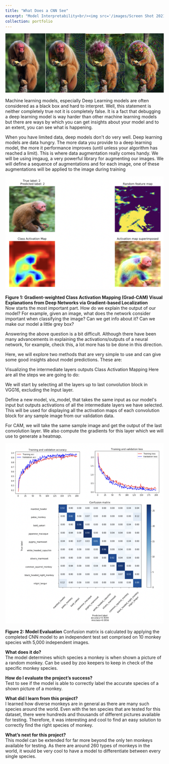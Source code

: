 ```yaml
---
title: "What Does a CNN See"
excerpt: "Model Interpretability<br/><img src='/images/Screen Shot 2021-10-29 at 2.10.08 PM.png'>"
collection: portfolio
---
```


<img src='/images/Screen Shot 2021-10-29 at 2.10.08 PM.png'><br/>

Machine learning models, especially Deep Learning models are often considered as a black box and hard to interpret. Well, this statement is neither completely true not it is completely false. It is a fact that debugging a deep learning model is way harder than other machine learning models but there are ways by which you can get insights about your model and to an extent, you can see what is happening.
<br/>

When you have limited data, deep models don't do very well. Deep learning models are data hungry. The more data you provide to a deep learning model, the more it performance improves (until unless your algorithm has reached a limit). This is where data augmentation really comes handy. We will be using imgaug, a very powerful library for augmenting our images. We will define a sequence of augmentations and for each image, one of these augmentations will be applied to the image during training
<br/>

<img src='/images/Screen Shot 2021-10-29 at 2.12.19 PM.png'>
<br/>

**Figure 1: Gradient-weighted Class Activation Mapping (Grad-CAM) Visual Explanations from Deep Networks via Gradient-based Localization**
<br/>
Now starts the most important part. How do we explain the output of our model? For example, given an image, what does the network consider important when classifying the image? Can we get info about it? Can we make our model a little grey box? 
<br/>

Answering the above question is a bit difficult. Although there have been many advancements in explaining the activations/outputs of a neural network, for example, check this, a lot more has to be done in this direction.
<br/>

Here, we will explore two methods that are very simple to use and can give some good insights about model predictions. These are:
<br/>

Visualizing the intermediate layers outputs
Class Activation Mapping
Here are all the steps we are going to do:
<br/>

We will start by selecting all the layers up to last convolution block in VGG16, excluding the Input layer.
<br/>

Define a new model, vis_model, that takes the same input as our model's input but outputs activations of all the intermediate layers we have selected. This will be used for displaying all the activation maps of each convolution block for any sample image from our validation data. 
<br/>

For CAM, we will take the same sample image and get the output of the last convolution layer. We also compute the gradients for this layer which we will use to generate a heatmap. 
<br/>

<img src='/images/Screen Shot 2021-10-29 at 2.26.12 PM.png'>
<br/>

**Figure 2: Model Evaluation**
Confusion matrix is calculated by applying the completed CNN model to an independent test set comprised on 10 monkey species with 5,000 independent images.
<br/>

**What does it do?**
<br/>
The model determines which species a monkey is when shown a picture of a random monkey. Can be used by zoo keepers to keep in check of the specific monkey species.
<br/>

**How do I evaluate the project’s success?**
<br/>
Test to see if the model is able to correctly label the accurate species of a shown picture of a monkey. 
<br/>

**What did I learn from this project?**
<br/>
I learned how diverse monkeys are in general as there are many such species around the world. Even with the ten species that are tested for this dataset, there were hundreds and thousands of different pictures available for testing. Therefore, it was interesting and cool to find an easy solution to correctly find the right species of monkey.
<br/>

**What’s next for this project?**
<br/>
This model can be extended for far more beyond the only ten monkeys available for testing. As there are around 260 types of monkeys in the world, it would be very cool to have a model to differentiate between every single species.
<br/>
